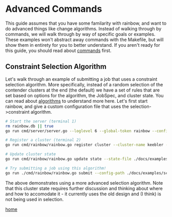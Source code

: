 # Advanced Commands

This guide assumes that you have some familarity with rainbow, and want to do advanced things like change algorithms. Instead of walking through by commands, we will walk through by way of specific goals or examples.
These examples won't abstract away commands with the Makefile, but will show them in entirety for you to better understand. If you aren't ready for this guide, you should read about [commands](commands.md) first.

## Constraint Selection Algorithm

Let's walk through an example of submitting a job that uses a constraint selection algorithm.  More specifically, instead of a random selection of the contender clusters at the end (the default) we have a set of rules that are set based on options for the algorithm, the JobSpec, and cluster state. You can read about [algorithms](algorithms.md) to understand more here. Let's first start rainbow, and give a custom configuration file that uses the selection->constraint algorithm.

```bash
# Start the server (terminal 1)
rm rainbow.db || true
go run cmd/server/server.go --loglevel 6 --global-token rainbow --config ./docs/examples/scheduler/rainbow-selection-config.yaml

# Register a cluster (terminal 2)
go run cmd/rainbow/rainbow.go register cluster --cluster-name keebler --nodes-json ./docs/examples/scheduler/cluster-nodes.json --config-path ./docs/examples/scheduler/rainbow-config.yaml --save

# Update cluster state
go run cmd/rainbow/rainbow.go update state --state-file ./docs/examples/scheduler/cluster-state.json --config-path ./docs/examples/scheduler/rainbow-config.yaml

# Try submitting a job using this algorithm!
go run ./cmd/rainbow/rainbow.go submit --config-path ./docs/examples/scheduler/rainbow-selection-config.yaml --jobspec ./docs/examples/scheduler/jobspec-constraint.yaml
```

The above demonstrates using a more advanced selection algorithm.
Note that this cluster state requires further discussion and thinking about where and how to accomodate it - it currently uses the old design and (I think) is not being used in selection.

[home](/README.md#rainbow-scheduler)
